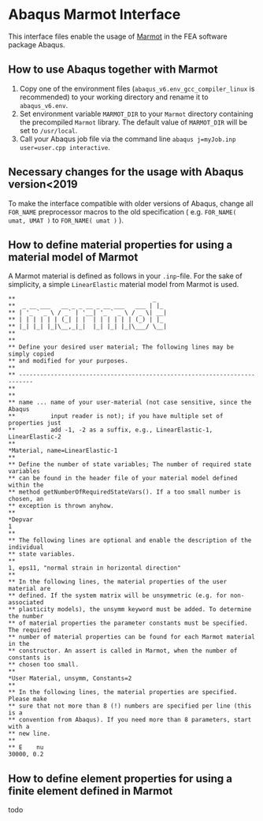 # Abaqus Marmot Interface

This interface files enable the usage of [Marmot](https://github.com/MAteRialMOdelingToolbox/marmot) in the FEA software package Abaqus.


## How to use Abaqus together with Marmot

1. Copy one of the environment files (```abaqus_v6.env_gcc_compiler_linux``` is recommended) to your working directory and rename it to ```abaqus_v6.env```.
2. Set environment variable ```MARMOT_DIR``` to your ```Marmot``` directory containing the precompiled ```Marmot``` library. The default value of ```MARMOT_DIR``` will be set to ```/usr/local```.
3. Call your Abaqus job file via the command line ```abaqus j=myJob.inp user=user.cpp interactive```. 

## Necessary changes for the usage with Abaqus version<2019

To make the interface compatible with older versions of Abaqus, change all ```FOR_NAME``` preprocessor macros to the old specification ( e.g. ```FOR_NAME( umat, UMAT )``` to ```FOR_NAME( umat )``` ).

## How to define material properties for using a material model of Marmot

A Marmot material is defined as follows in your ```.inp```-file. For the sake of simplicity, a simple ```LinearElastic``` material model from Marmot is used.

```abaqus
**                                       _   
**  _ __ ___   __ _ _ __ _ __ ___   ___ | |_ 
** | '_ ` _ \ / _` | '__| '_ ` _ \ / _ \| __|
** | | | | | | (_| | |  | | | | | | (_) | |_ 
** |_| |_| |_|\__,_|_|  |_| |_| |_|\___/ \__|
**
** 
** Define your desired user material; The following lines may be simply copied 
** and modified for your purposes.
** 
** --------------------------------------------------------------------------
** 
** 
** name ... name of your user-material (not case sensitive, since the Abaqus 
**          input reader is not); if you have multiple set of properties just
**          add -1, -2 as a suffix, e.g., LinearElastic-1, LinearElastic-2
** 
*Material, name=LinearElastic-1
** 
** Define the number of state variables; The number of required state variables 
** can be found in the header file of your material model defined within the 
** method getNumberOfRequiredStateVars(). If a too small number is chosen, an 
** exception is thrown anyhow.
** 
*Depvar
1
** 
** The following lines are optional and enable the description of the individual
** state variables.
** 
1, eps11, "normal strain in horizontal direction"
** 
** In the following lines, the material properties of the user material are 
** defined. If the system matrix will be unsymmetric (e.g. for non-associated
** plasticity models), the unsymm keyword must be added. To determine the number 
** of material properties the parameter constants must be specified. The required 
** number of material properties can be found for each Marmot material in the 
** constructor. An assert is called in Marmot, when the number of constants is
** chosen too small.
**
*User Material, unsymm, Constants=2
** 
** In the following lines, the material properties are specified. Please make 
** sure that not more than 8 (!) numbers are specified per line (this is a 
** convention from Abaqus). If you need more than 8 parameters, start with a
** new line.
**
** E    nu
30000, 0.2
```

## How to define element properties for using a finite element defined in Marmot

todo


